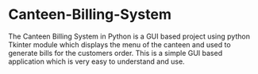 # Canteen-Billing-System
The Canteen Billing System in Python is a GUI based project using python Tkinter module which displays the menu of the canteen and used to generate bills for the customers order. This is a simple GUI based
application which is very easy to understand and use.
